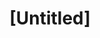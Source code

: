 ---
pid: mp70
title: "[Untitled]"
location_transcription: 
coordinates: "[-75.172671050788, 39.91560458435]"
zipcode: 
gen_neighborhood: 
neighborhood: 
outside_phl: 
age: 
age_range: 
instagram: 
image_file_name: mp_70.jpg
proposal_transcription: Dr. Martin Luther King Jr. a picture on top of a tall building/
  the middle of a lake
topic: Person,History
topic_summary: 0, 0
type: Building,Image
keywords_other: Dr Martin Luther King
credit: 
image_labels: 
twitter: 
facebook: 
permalink: "/monuments/mp70/"
layout: item-page
---